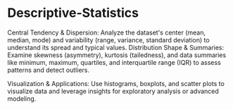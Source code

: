 # Descriptive-Statistics
Central Tendency &amp; Dispersion: Analyze the dataset's center (mean, median, mode) and variability (range, variance, standard deviation) to understand its spread and typical values. 
Distribution Shape & Summaries: Examine skewness (asymmetry), kurtosis (tailedness), and data summaries like minimum, maximum, quartiles, and interquartile range (IQR) to assess patterns and detect outliers.

Visualization & Applications: Use histograms, boxplots, and scatter plots to visualize data and leverage insights for exploratory analysis or advanced modeling.






